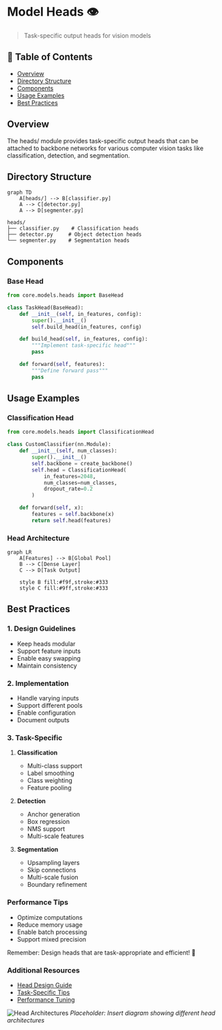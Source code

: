 # Model Heads 👁️

> Task-specific output heads for vision models

## 📑 Table of Contents

- [Overview](#overview)
- [Directory Structure](#directory-structure)
- [Components](#components)
- [Usage Examples](#usage-examples)
- [Best Practices](#best-practices)

## Overview

The heads/ module provides task-specific output heads that can be attached to backbone networks for various computer vision tasks like classification, detection, and segmentation.

## Directory Structure

```mermaid
graph TD
    A[heads/] --> B[classifier.py]
    A --> C[detector.py]
    A --> D[segmenter.py]
```

```
heads/
├── classifier.py    # Classification heads
├── detector.py     # Object detection heads
└── segmenter.py    # Segmentation heads
```

## Components

### Base Head

```python
from core.models.heads import BaseHead

class TaskHead(BaseHead):
    def __init__(self, in_features, config):
        super().__init__()
        self.build_head(in_features, config)

    def build_head(self, in_features, config):
        """Implement task-specific head"""
        pass

    def forward(self, features):
        """Define forward pass"""
        pass
```

## Usage Examples

### Classification Head

```python
from core.models.heads import ClassificationHead

class CustomClassifier(nn.Module):
    def __init__(self, num_classes):
        super().__init__()
        self.backbone = create_backbone()
        self.head = ClassificationHead(
            in_features=2048,
            num_classes=num_classes,
            dropout_rate=0.2
        )

    def forward(self, x):
        features = self.backbone(x)
        return self.head(features)
```

### Head Architecture

```mermaid
graph LR
    A[Features] --> B[Global Pool]
    B --> C[Dense Layer]
    C --> D[Task Output]

    style B fill:#f9f,stroke:#333
    style C fill:#9ff,stroke:#333
```

## Best Practices

### 1. Design Guidelines

- Keep heads modular
- Support feature inputs
- Enable easy swapping
- Maintain consistency

### 2. Implementation

- Handle varying inputs
- Support different pools
- Enable configuration
- Document outputs

### 3. Task-Specific

1. **Classification**

   - Multi-class support
   - Label smoothing
   - Class weighting
   - Feature pooling

2. **Detection**

   - Anchor generation
   - Box regression
   - NMS support
   - Multi-scale features

3. **Segmentation**
   - Upsampling layers
   - Skip connections
   - Multi-scale fusion
   - Boundary refinement

### Performance Tips

- Optimize computations
- Reduce memory usage
- Enable batch processing
- Support mixed precision

Remember: Design heads that are task-appropriate and efficient! 💪

### Additional Resources

- [Head Design Guide](docs/design.md)
- [Task-Specific Tips](docs/tasks.md)
- [Performance Tuning](docs/performance.md)

![Head Architectures](docs/images/head_architectures.png)
_Placeholder: Insert diagram showing different head architectures_
